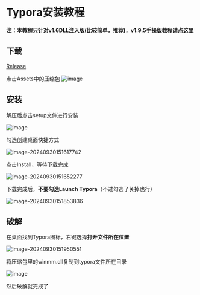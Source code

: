 # Typora安装教程

**注：本教程只针对v1.6DLL注入版(比较简单，推荐)，v1.9.5手操版教程请点[这里](v1.9.5.md)**

## 下载

[Release](https://github.com/OAOSS-CUP/Typora/releases)

点击Assets中的压缩包
![image](https://github.com/user-attachments/assets/88b3fecc-c5d1-4409-8656-da7ca646eb0b)

## 安装

解压后点击setup文件进行安装

![image](https://github.com/user-attachments/assets/fa365ceb-6729-4b33-ab6c-3e236b67356d)

勾选创建桌面快捷方式

![image-20240930151617742](https://github.com/user-attachments/assets/cb177e15-3902-432b-98c7-51a8c885e212)

点击Install，等待下载完成

![image-20240930151652277](https://github.com/user-attachments/assets/45e98106-0f91-4e39-8a7b-fd3b97acfa62)

下载完成后，**不要勾选Launch Typora**（不过勾选了关掉也行）

![image-20240930151853836](https://github.com/user-attachments/assets/32069226-2ae6-41df-abfc-c15bf9a1f61f)

## 破解

在桌面找到Typora图标，右键选择**打开文件所在位置**

![image-20240930151950551](https://github.com/user-attachments/assets/497d342d-7840-4469-b0dd-319b84e0f5cc)

将压缩包里的winmm.dll复制到typora文件所在目录

![image](https://github.com/user-attachments/assets/39fb4035-6930-41b0-a21e-5fe8173f1b81)

然后破解就完成了
